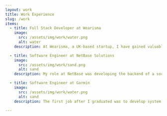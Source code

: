 ```yaml
---
layout: work
title: Work Experience
slug: /work
items:
  - title: Full Stack Developer at Wearisma
    image:
      src: /assets/img/work/water.png
      alt: water
    description: At Wearisma, a UK-based startup, I have gained valuable expertise in web application development using Ruby and Javascript. I utilized MongoDB to handle the large volume data and Elasticsearch to power up the platform. I also integrate Machine Learning models to bring more insights to the platform.

  - title: Software Engineer at NetBase Solutions
    image:
      src: /assets/img/work/sand.png
      alt: sand
    description: My role at NetBase was developing the backend of a social listening system using Java, focusing on the Natural Language Processing (NLP) component.

  - title: Software Engineer at Garmin
    image:
      src: /assets/img/work/water.png
      alt: sand
    description: The first job after I graduated was to develop system software of consumer electronic products at Garmin. It was an incredible experience to participate and see how the electronic products are manufactured.

---
```



